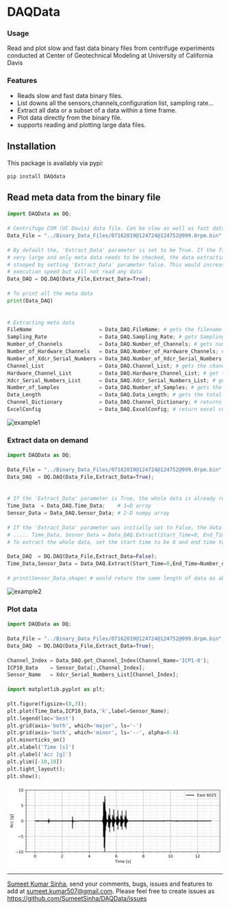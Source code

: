 DAQData
=========

### Usage

Read and plot slow and fast data binary files from centrifuge experiments conducted at Center of Geotechnical Modeling at University of California Davis

### Features
* Reads slow and fast data binary files.
* List downs all the sensors,channels,configuration list, sampling rate...
* Extract all data or a subset of a data within a time frame.
* Plot data directly from the binary file.
* supports reading and plotting large data files.

## Installation
This package is availably via pypi:
```
pip install DAQdata
```

## Read meta data from the binary file
```python
import DAQData as DQ;

# Centrifuge CGM (UC Davis) data file. Can be slow as well as fast data 
Data_File = "../Binary_Data_Files/07162019@124724@124752@999.0rpm.bin";

# By default the, 'Extract_Data' parameter is set to be True. If the files are
# very large and only meta data needs to be checked, the data extraction can be
# stooped by setting 'Extract_Data' parameter false. This would increase the
# execution speed but will not read any data 
Data_DAQ = DQ.DAQ(Data_File,Extract_Data=True);

# To print all the meta data 
print(Data_DAQ)


# Extracting meta data
FileName                      = Data_DAQ.FileName; # gets the filename
Sampling_Rate                 = Data_DAQ.Sampling_Rate; # gets Sampling_Rate
Number_of_Channels            = Data_DAQ.Number_of_Channels; # gets number of channels
Number_of_Hardware_Channels   = Data_DAQ.Number_of_Hardware_Channels; # gets number of hardware channels
Number_of_Xdcr_Serial_Numbers = Data_DAQ.Number_of_Xdcr_Serial_Numbers # gets number of Xdcr_Serial Numbers (also referred as sensors)
Channel_List                  = Data_DAQ.Channel_List; # gets the channel list
Hardware_Channel_List         = Data_DAQ.Hardware_Channel_List; # get the hardware channel list
Xdcr_Serial_Numbers_List      = Data_DAQ.Xdcr_Serial_Numbers_List; # gets the sensor list 
Number_of_Samples             = Data_DAQ.Number_of_Samples; # gets the total number of samples per sensor 
Data_Length                   = Data_DAQ.Data_Length; # gets the total data length in the binary file. Number_of_Samples*Number_of_sensors
Channel_Dictionary            = Data_DAQ.Channel_Dictionary; # returns a dictionary of channel name to the column number in data 
ExcelConfig                   = Data_DAQ.ExcelConfig; # return excel configuration file as a csv string 

```
![example1](https://raw.githubusercontent.com/SumeetSinha/DAQData/master/example1.png)

### Extract data on demand

```python
import DAQData as DQ;

Data_File = "../Binary_Data_Files/07162019@124724@124752@999.0rpm.bin";
Data_DAQ  = DQ.DAQ(Data_File,Extract_Data=True);


# If the 'Extract_Data' parameter is True, the whole data is already read and extracted and can be easily retrieved as
Time_Data  = Data_DAQ.Time_Data;    # 1=D array 
Sensor_Data = Data_DAQ.Sensor_Data; # 2-D numpy array

# If the 'Extract_Data' parameter was initially set to False, the data can be extracted on demand by defining the start and end time
# ..... Time_Data, Sesnor_Data = Data_DAQ.Extract(Start_Time=0, End_Time=10)
# To extract the whole data, set the start time to be 0 and end time to be Number_of_Samples/Sampling_Rate

Data_DAQ  = DQ.DAQ(Data_File,Extract_Data=False);
Time_Data,Sensor_Data = Data_DAQ.Extract(Start_Time=0,End_Time=Number_of_Samples/Sampling_Rate);

# print(Sensor_Data.shape) # would return the same length of data as above 

```
![example2](https://raw.githubusercontent.com/SumeetSinha/DAQData/master/example2.png)

### Plot data 

```python
import DAQData as DQ;

Data_File = "../Binary_Data_Files/07162019@124724@124752@999.0rpm.bin";
Data_DAQ  = DQ.DAQ(Data_File,Extract_Data=True);

Channel_Index = Data_DAQ.get_Channel_Index(Channel_Name='ICP1-0');
ICP10_Data    = Sensor_Data[:,Channel_Index];
Sensor_Name   = Xdcr_Serial_Numbers_List[Channel_Index];

import matplotlib.pyplot as plt;

plt.figure(figsize=(8,3));
plt.plot(Time_Data,ICP10_Data,'k',label=Sensor_Name);
plt.legend(loc='best')
plt.grid(axis='both', which='major', ls='-')
plt.grid(axis='both', which='minor', ls='--', alpha=0.4)
plt.minorticks_on()
plt.xlabel('Time [s]')
plt.ylabel('Acc [g]')
plt.ylim([-10,10])
plt.tight_layout();
plt.show();


```
![example3](https://raw.githubusercontent.com/SumeetSinha/DAQData/master/Input_Motion.png)

----

[Sumeet Kumar Sinha](http://www.sumeetksinha.com), send your comments, bugs, issues and features to add at sumeet.kumar507@gmail.com. Please feel free to create issues as https://github.com/SumeetSinha/DAQData/issues